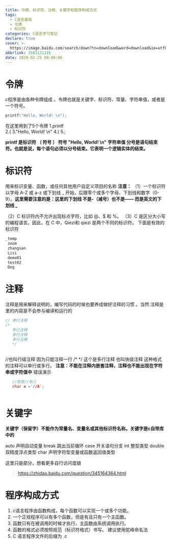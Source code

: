 ```yaml
---
title: 令牌、标识符、注释、关键字和程序构成方式
tags:
  - C语言基础
  - 令牌
  - 标识符
categories: C语言学习笔记
declare: true
cover: >-
  https://image.baidu.com/search/down?tn=download&word=download&ie=utf8&fr=detail&url=https%3A%2F%2Ftimgsa.baidu.com%2Ftimg%3Fimage%26quality%3D80%26size%3Db9999_10000%26sec%3D1585741395519%26di%3D5fac254188fad25a8a59aa1247323907%26imgtype%3D0%26src%3Dhttp%253A%252F%252Fimg-qn.hdb.com%252Fupload%252F_oss%252Fuserposterimageimg%252F201902%252F14%252F01550123340373_posterimage0_26400.jpg%2540%252521pc-detail-post-image&thumburl=https%3A%2F%2Fss0.bdstatic.com%2F70cFvHSh_Q1YnxGkpoWK1HF6hhy%2Fit%2Fu%3D1506768582%2C3995975488%26fm%3D26%26gp%3D0.jpg
abbrlink: 3583131316
date: 2020-02-25 00:00:00
---
```


# 令牌

 

c程序是由各种令牌组成 。令牌也就是关键字、标识符、常量、字符串值，或者是一个符号。

```c
printf("Hello, World! \n");
```
在这里用到了5个令牌
 1.printf  
  2.(
  3."Hello, World! \n"
  4.)
  5.;

**printf 是标识符 
（ 	符号
）	符号
"Hello, World! \n" 字符串值
分号是语句结束符。也就是说，每个语句必须以分号结束。它表明一个逻辑实体的结束。**
# 标识符
用来标识变量、函数，或任何其他用户自定义项目的名称
**注意：**
（1）一个标识符以字母 A-Z 或 a-z 或下划线 _ 开始，后跟零个或多个字母、下划线和数字（0-9）。**这里需要注意的是：这里的下划线 不是-（减号）也不是——  而是英文的下划线 _**

（2）C 标识符内不允许出现标点字符，比如 @、$ 和 %。
（3）C 是区分大小写的编程语言。因此，在 C 中，Qiezi和 qiezi 是两个不同的标识符。
下面是有效的标识符

```c
_temp
 zoom 
 zhangsan
 Lisi
 demo01
 test02
 Dog


```
# 注释
注释是用来解释说明的，编写代码的时候也要养成做好注释的习惯 。当然 注释是里的内容是不会参与编译和运行的
```c
// 单行注释
/* 
   多行注释
   多行注释
   多行注释
   */
   
```
//也叫行级注释 因为只能注释一行
/* */ 这个是多行注释 也叫快级注释  这种格式的注释可以单行或多行。
**注意：不能在注释内嵌套注释，注释也不能出现在字符串或字符值中**
错误演示

```c
   //我是//张三
   char a ='//A';
  


```


# 关键字
**关键字（保留字）不能作为常量名、变量名或其他标识符名称。关键字是c自带库中的**

 auto  声明自动变量 
  break   跳出当前循环 
  case   开关语句分支 
  int 	整型类型
  double 双精度浮点类型
  char  声明字符型变量或函数返回值类型 

这里只是部分，想看更多自行访问度娘
> https://zhidao.baidu.com/question/345164364.html
# 程序构成方式
1. c语言程序由函数构成，每个函数可以实现一个或多个功能。 
2.  一个正规程序可以有多个函数，但是有且只有一个主函数。 
3.  函数只有在被调用的时候才执行，主函数由系统调用执行。
4. 
    函数的格式必须按照规范（标识符格式）书写。 建议使用驼峰命名法
5.   C 语言程序文件的后缀为 .c 